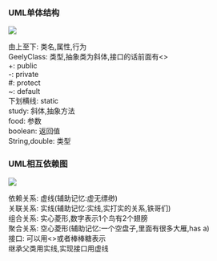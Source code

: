 ###   UML单体结构

![](https://note.youdao.com/yws/public/resource/7d5f5a54817709d3d217939bd99c5806/xmlnote/D13A3AE7E5E848FA946F95A82893408E/889)

由上至下: 类名,属性,行为    
GeelyClass: 类型,抽象类为斜体,接口的话前面有<<interface>>    
+: public  
-: private  
#: protect  
~: default  
下划横线: static     
study: 斜体,抽象方法   
food: 参数  
boolean: 返回值   
String,double: 类型

### UML相互依赖图

![](https://note.youdao.com/yws/public/resource/7d5f5a54817709d3d217939bd99c5806/xmlnote/590C0F662E84409595B8EEA0D39536B8/892)

依赖关系: 虚线(辅助记忆:虚无缥缈)  
关联关系: 实线(辅助记忆:实线,实打实的关系,铁哥们)  
组合关系: 实心菱形,数字表示1个鸟有2个翅膀  
聚合关系: 空心菱形(辅助记忆:一个空盘子,里面有很多大雁,has a)   
接口: 可以用<<interface>>或者棒棒糖表示  
继承父类用实线,实现接口用虚线 